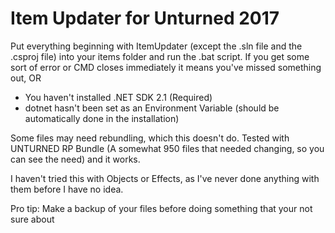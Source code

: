 # Item Updater for Unturned 2017

Put everything beginning with ItemUpdater (except the .sln file and the .csproj file) into your items folder and run the .bat script. If you get some sort of error or CMD closes immediately it means you've missed something out, 
OR
* You haven't installed .NET SDK 2.1 (Required)
* dotnet hasn't been set as an Environment Variable (should be automatically done in the installation)

Some files may need rebundling, which this doesn't do. Tested with UNTURNED RP Bundle (A somewhat 950 files that needed changing, so you can see the need) and it works.

I haven't tried this with Objects or Effects, as I've never done anything with them before I have no idea. 

Pro tip: Make a backup of your files before doing something that your not sure about

